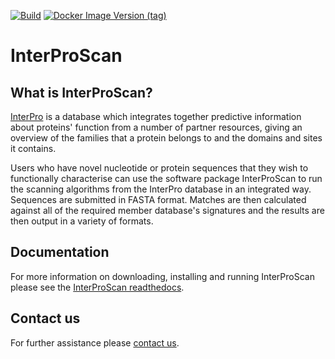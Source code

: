 [![Build](https://github.com/ebi-pf-team/interproscan/actions/workflows/build-test.yml/badge.svg)](https://github.com/ebi-pf-team/interproscan/actions/workflows/build-test.yml)
[![Docker Image Version (tag)](https://img.shields.io/docker/v/interpro/interproscan/5.72-103.0)](https://hub.docker.com/r/interpro/interproscan)

# InterProScan

## What is InterProScan?
[InterPro](http://www.ebi.ac.uk/interpro/) is a database which integrates together predictive information about proteins' function from a number of partner resources, giving an overview of the families that a protein belongs to and the domains and sites it contains.

Users who have novel nucleotide or protein sequences that they wish to functionally characterise can use the software package InterProScan to run the scanning algorithms from the InterPro database in an integrated way.  Sequences are submitted in FASTA format. Matches are then calculated against all of the required member database's signatures and the results are then output in a variety of formats.

## Documentation

For more information on downloading, installing and running InterProScan please see the [InterProScan readthedocs](https://interproscan-docs.readthedocs.io).

## Contact us

For further assistance please [contact us](http://www.ebi.ac.uk/support/interproscan).
